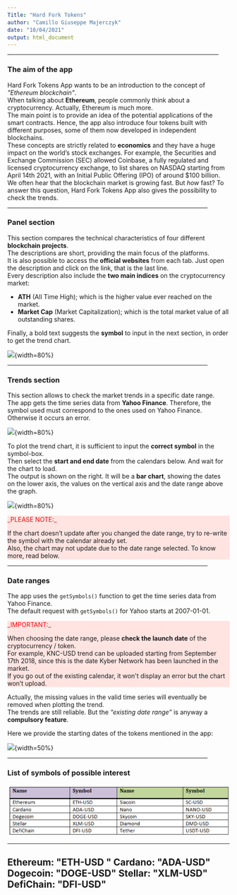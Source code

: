 ```yaml
---
Title: "Hard Fork Tokens"
author: "Camillo Giuseppe Majerczyk"
date: "10/04/2021"
output: html_document
---
```


<hr align="center" size="4px" width="95%">

### The aim of the app
Hard Fork Tokens App wants to be an introduction to the concept of *"Ethereum blockchain"*. <br> When talking about **Ethereum**, people commonly think about a cryptocurrency. Actually, Ethereum is much more. <br>
The main point is to provide an idea of the potential applications of the smart contracts. Hence, the app also introduce four tokens built with different purposes, some of them now developed in independent blockchains. <br>
These concepts are strictly related to **economics** and they have a huge impact on the world’s stock exchanges. For example, the Securities and Exchange Commission (SEC) allowed Coinbase, a fully regulated and licensed cryptocurrency exchange, to list shares on NASDAQ starting from April 14th 2021, with an Initial Public Offering (IPO) of around $100 billion. <br>
We often hear that the blockchain market is growing fast. But *how* fast? To answer this question, Hard Fork Tokens App also gives the possibility to check the trends. <br>

<hr align="center" size="4px" width="90%">

### Panel section
This section compares the technical characteristics of four different **blockchain projects**. <br>
The descriptions are short, providing the main focus of the platforms. <br> It is also possible to access the **official websites** from each tab. Just open the description and click on the link, that is the last line. <br>
Every description also include the **two main indices** on the cryptocurrency market:

* **ATH** (All Time High); which is the higher value ever reached on the market.
* **Market Cap** (Market Capitalization); which is the total market value of all outstanding shares.

Finally, a bold text suggests the **symbol** to input in the next section, in order to get the trend chart. <br>

![](C:\Users\Standard\Desktop\HardForkTokens\www\descriptiondiv.png){width=80%}

<hr align="center" size="4px" width="90%">

### Trends section
This section allows to check the market trends in a specific date range. <br>
The app gets the time series data from **Yahoo Finance**. Therefore, the symbol used must correspond to the ones used on Yahoo Finance. Otherwise it occurs an error.

![](C:\Users\Standard\Desktop\HardForkTokens\www\errortrend.png){width=80%}

To plot the trend chart, it is sufficient to input the **correct symbol** in the symbol-box. <br>
Then select the **start and end date** from the calendars below. And wait for the chart to load. <br>
The output is shown on the right. It will be a **bar chart**, showing the dates on the lower axis, the values on the vertical axis and the date range above the graph. <br>

![](C:\Users\Standard\Desktop\HardForkTokens\www\exchart.png){width=80%}

<div style= "background-color: MistyRose">

<p style="color:red">
_PLEASE NOTE:_
</p>

If the chart doesn’t update after you changed the date range, try to re-write the symbol with the calendar already set. <br>
Also, the chart may not update due to the date range selected. To know more, read below.
</div>

<hr align="center" size="4px" width="90%">

### Date ranges
The app uses the `getSymbols()`  function to get the time series data from Yahoo Finance. <br>
The default request with `getSymbols()` for Yahoo starts at 2007-01-01.

<div style= "background-color: MistyRose">
<p style="color:red">
_IMPORTANT:_
</p>

When choosing the date range, please **check the launch date** of the cryptocurrency / token. <br>
For example, KNC-USD trend can be uploaded starting from September 17th 2018, since this is the date Kyber Network has been launched in the market. <br>
If you go out of the existing calendar, it won't display an error but the chart won’t upload.
</div>

Actually, the missing values in the valid time series  will eventually be removed when plotting the trend. <br>
The trends are still reliable. But the *“existing date range”* is anyway a **compulsory feature**.


Here we provide the starting dates of the tokens mentioned in the app: 

![](C:\Users\Standard\Desktop\HardForkTokens\www\dateranges.png){width=50%}

<hr align="center" size="4px" width="90%">

### List of symbols of possible interest

![](HardForkTokens/www/tablesymbols.png)

---
Ethereum: "ETH-USD "
Cardano: "ADA-USD"
Dogecoin: "DOGE-USD"
Stellar: "XLM-USD"
DefiChain: "DFI-USD"
---
